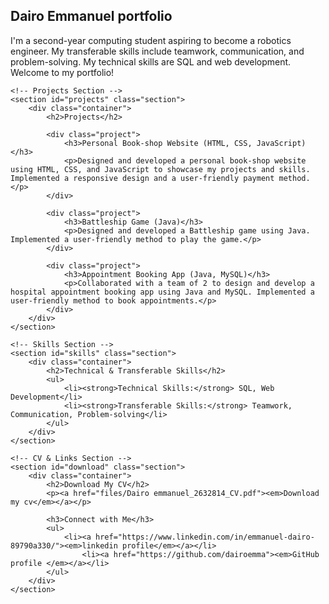 <!DOCTYPE html>
<html lang="en">
<head>
    <meta charset="UTF-8">
    <meta name="viewport" content="width=device-width, initial-scale=1.0">
    <meta http-equiv="X-UA-Compatible" content="ie=edge">
    <title>Dairo Emmanuel Portfolio</title>
    <link rel="stylesheet" href="portfolio.css">
</head>
<body>
    <!-- Introduction Section -->
    <section id="intro" class="section">
        <div class="container">
            <h1>Dairo Emmanuel portfolio</h1>
            <p>I'm a second-year computing student aspiring to become a robotics engineer. My transferable skills include teamwork, communication, and problem-solving. My technical skills are SQL and web development. Welcome to my portfolio!</p>
        </div>
    </section>

    <!-- Projects Section -->
    <section id="projects" class="section">
        <div class="container">
            <h2>Projects</h2>

            <div class="project">
                <h3>Personal Book-shop Website (HTML, CSS, JavaScript)</h3>
                <p>Designed and developed a personal book-shop website using HTML, CSS, and JavaScript to showcase my projects and skills. Implemented a responsive design and a user-friendly payment method.</p>
            </div>

            <div class="project">
                <h3>Battleship Game (Java)</h3>
                <p>Designed and developed a Battleship game using Java. Implemented a user-friendly method to play the game.</p>
            </div>

            <div class="project">
                <h3>Appointment Booking App (Java, MySQL)</h3>
                <p>Collaborated with a team of 2 to design and develop a hospital appointment booking app using Java and MySQL. Implemented a user-friendly method to book appointments.</p>
            </div>
        </div>
    </section>

    <!-- Skills Section -->
    <section id="skills" class="section">
        <div class="container">
            <h2>Technical & Transferable Skills</h2>
            <ul>
                <li><strong>Technical Skills:</strong> SQL, Web Development</li>
                <li><strong>Transferable Skills:</strong> Teamwork, Communication, Problem-solving</li>
            </ul>
        </div>
    </section>

    <!-- CV & Links Section -->
    <section id="download" class="section">
        <div class="container">
            <h2>Download My CV</h2>
            <p><a href="files/Dairo emmanuel_2632814_CV.pdf"><em>Download my cv</em></a></p>

            <h3>Connect with Me</h3>
            <ul>
                <li><a href="https://www.linkedin.com/in/emmanuel-dairo-89790a330/"><em>linkedin profile</em></a></li>
                    <li><a href="https://github.com/dairoemma"><em>GitHub profile </em></a></li>
            </ul>
        </div>
    </section>
</body>
</html>

